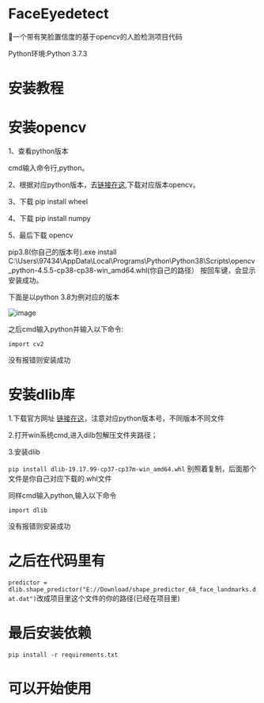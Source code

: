 # FaceEyedetect

🐼一个带有笑脸置信度的基于opencv的人脸检测项目代码

Python环境:Python 3.7.3

# 安装教程

# 安装opencv

1、查看python版本

cmd输入命令行,python。

2、根据对应python版本，去[链接在这](https://www.lfd.uci.edu/~gohlke/pythonlibs/),下载对应版本opencv。


3、下载 pip install wheel

4、下载 pip install numpy

5、最后下载 opencv

pip3.8(你自己的版本号).exe install C:\Users\97434\AppData\Local\Programs\Python\Python38\Scripts\opencv_python-4.5.5-cp38-cp38-win_amd64.whl(你自己的路径）
按回车键，会显示安装成功。

下面是以python 3.8为例对应的版本

![image](https://user-images.githubusercontent.com/93638514/222913425-b59ba53c-7880-4278-8ec1-f6ce0a68d999.png)

之后cmd输入python并输入以下命令:

```import cv2```

没有报错则安装成功

# 安装dlib库

1.下载官方网址 [链接在这](http://dlib.net/)，注意对应python版本号，不同版本不同文件

2.打开win系统cmd,进入dilb包解压文件夹路径；

3.安装dlib

```pip install dlib-19.17.99-cp37-cp37m-win_amd64.whl``` 别照着复制，后面那个文件是你自己对应下载的.whl文件

同样cmd输入python,输入以下命令

```import dlib```
   
 没有报错则安装成功

# 之后在代码里有

```predictor = dlib.shape_predictor("E://Download/shape_predictor_68_face_landmarks.dat.dat")```改成项目里这个文件的你的路径(已经在项目里)

# 最后安装依赖

```pip install -r requirements.txt```

# 可以开始使用




